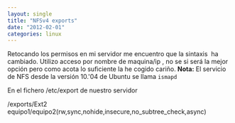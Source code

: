 ```yaml
---
layout: single
title: "NFSv4 exports"
date: "2012-02-01"
categories: linux
---
```


Retocando los permisos en mi servidor me encuentro que la sintaxis  ha cambiado. Utilizo acceso por nombre de maquina/ip , no se si será la mejor opción pero como acota lo suficiente la he cogido cariño. **Nota:** El servicio de NFS desde la versión 10.'04 de Ubuntu se llama `ismapd`

En el fichero /etc/export de nuestro servidor

/exports/Ext2  equipo1/equipo2(rw,sync,nohide,insecure,no\_subtree\_check,async)
